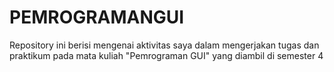 # PEMROGRAMANGUI
Repository ini berisi mengenai aktivitas saya dalam mengerjakan tugas dan praktikum pada mata kuliah "Pemrograman GUI" yang diambil di semester 4
